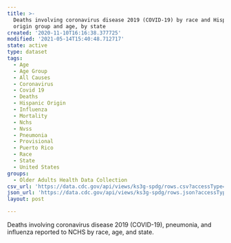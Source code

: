 ```yaml
---
title: >-
  Deaths involving coronavirus disease 2019 (COVID-19) by race and Hispanic
  origin group and age, by state
created: '2020-11-10T16:16:38.377725'
modified: '2021-05-14T15:40:48.712717'
state: active
type: dataset
tags:
  - Age
  - Age Group
  - All Causes
  - Coronavirus
  - Covid 19
  - Deaths
  - Hispanic Origin
  - Influenza
  - Mortality
  - Nchs
  - Nvss
  - Pneumonia
  - Provisional
  - Puerto Rico
  - Race
  - State
  - United States
groups:
  - Older Adults Health Data Collection
csv_url: 'https://data.cdc.gov/api/views/ks3g-spdg/rows.csv?accessType=DOWNLOAD'
json_url: 'https://data.cdc.gov/api/views/ks3g-spdg/rows.json?accessType=DOWNLOAD'
layout: post

---
```

Deaths involving coronavirus disease 2019 (COVID-19), pneumonia, and influenza reported to NCHS by race, age, and state.
